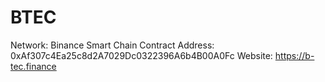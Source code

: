 # BTEC
Network: Binance Smart Chain
Contract Address: 0xAf307c4Ea25c8d2A7029Dc0322396A6b4B00A0Fc
Website: https://b-tec.finance
